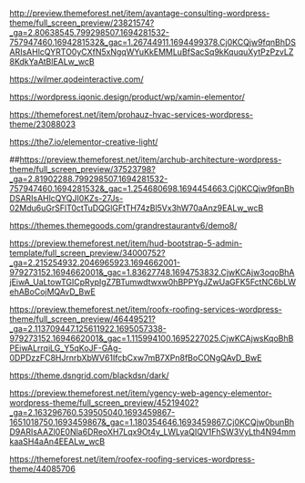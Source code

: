<!-- Starter -->
<!-- Avantage -->
http://preview.themeforest.net/item/avantage-consulting-wordpress-theme/full_screen_preview/23821574?_ga=2.80638545.799298507.1694281532-757947460.1694281532&_gac=1.26744911.1694499378.Cj0KCQjw9fqnBhDSARIsAHlcQYRTO0yCXfN5xNgqWYuKkEMMLuBfSacSq9kKququXytPzPzvLZ8KdkYaAtBlEALw_wcB

<!-- Wilmer - template 3 -->
https://wilmer.qodeinteractive.com/


<!-- Xamin -->
https://wordpress.iqonic.design/product/wp/xamin-elementor/

<!-- ProHauz -->
https://themeforest.net/item/prohauz-hvac-services-wordpress-theme/23088023


<!-- the7 used for own website -->
https://the7.io/elementor-creative-light/

 
<!--  -->

##https://preview.themeforest.net/item/archub-architecture-wordpress-theme/full_screen_preview/37523798?_ga=2.81902288.799298507.1694281532-757947460.1694281532&_gac=1.254680698.1694454663.Cj0KCQjw9fqnBhDSARIsAHlcQYQJI0KZs-27Js-02Mdu6uGrSFlT0ctTuDQGlGFtTH74zBl5Vx3hW70aAnz9EALw_wcB







https://themes.themegoods.com/grandrestaurantv6/demo8/

https://preview.themeforest.net/item/hud-bootstrap-5-admin-template/full_screen_preview/34000752?_ga=2.215254932.2046965923.1694662001-979273152.1694662001&_gac=1.83627748.1694753832.CjwKCAjw3oqoBhAjEiwA_UaLtowTGICpRypIgZ7BTumwdtwxw0hBPPYgJZwUaGFK5FctNC6bLWehABoCojMQAvD_BwE


https://preview.themeforest.net/item/roofx-roofing-services-wordpress-theme/full_screen_preview/46449521?_ga=2.113709447.125611922.1695057338-979273152.1694662001&_gac=1.115994100.1695227025.CjwKCAjwsKqoBhBPEiwALrrqiLG_Y5qKoJF-GAg-0DPDzzFC8HJrnrbXbWV61IfcbCxw7mB7XPn8fBoCONgQAvD_BwE





https://theme.dsngrid.com/blackdsn/dark/

https://preview.themeforest.net/item/ygency-web-agency-elementor-wordpress-theme/full_screen_preview/45219402?_ga=2.163296760.539505040.1693459867-1651018750.1693459867&_gac=1.180354646.1693459867.Cj0KCQjw0bunBhD9ARIsAAZl0E0Nla6DReoXH7Lqx9Ot4y_LWLyaQIQV1FhSW3VyLth4N94mmkaaSH4aAn4EEALw_wcB

https://themeforest.net/item/roofex-roofing-services-wordpress-theme/44085706

